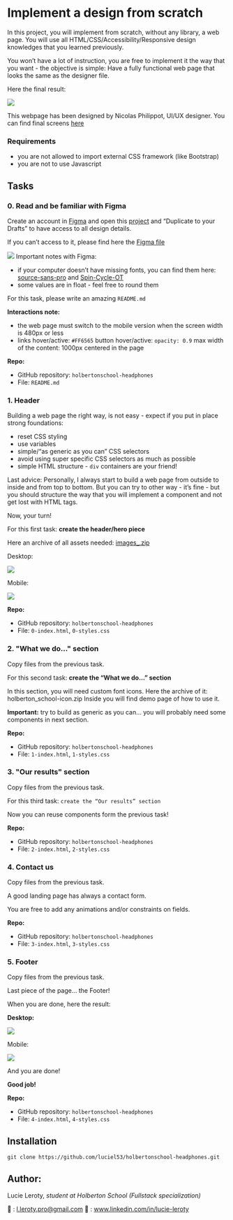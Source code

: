 # Implement a design from scratch


In this project, you will implement from scratch, without any library, a web page. You will use all HTML/CSS/Accessibility/Responsive design knowledges that you learned previously.

You won’t have a lot of instruction, you are free to implement it the way that you want - the objective is simple: Have a fully functional web page that looks the same as the designer file.

Here the final result:

![](https://zupimages.net/up/23/28/5i6c.jpg)

This webpage has been designed by Nicolas Philippot, UI/UX designer. You can find final screens [here](https://intranet-projects-files.s3.amazonaws.com/holbertonschool-webstack/622/Archive.zip)

### Requirements

+ you are not allowed to import external CSS framework (like Bootstrap)
+ you are not to use Javascript

## Tasks

### 0. Read and be familiar with Figma

Create an account in [Figma](https://intranet.hbtn.io/rltoken/y6_o1T-HtCyTAGuOJqdA_g) and open this [project](https://intranet.hbtn.io/rltoken/SpYRV14tPxTZJSjU2Eoh4A) and “Duplicate to your Drafts” to have access to all design details.

If you can’t access to it, please find here the [Figma file](https://intranet.hbtn.io/rltoken/tWEPFyHyXyNO9Xfi2Er2EA)

![](https://zupimages.net/up/23/34/zjky.png)
Important notes with Figma:

- if your computer doesn’t have missing fonts, you can find them here: [source-sans-pro](https://intranet.hbtn.io/rltoken/yvx4-XkjAQJgHlN6RAoKWQ) and [Spin-Cycle-OT](https://intranet.hbtn.io/rltoken/Jw0FKYKB6l5_2Koto0duTA)
- some values are in float - feel free to round them

For this task, please write an amazing `README.md`

**Interactions note:**

- the web page must switch to the mobile version when the screen width is 480px or less
- links hover/active: `#FF6565`
    button hover/active: `opacity: 0.9`
    max width of the content: 1000px centered in the page

**Repo:**

- GitHub repository: `holbertonschool-headphones`
- File: `README.md`


### 1. Header

Building a web page the right way, is not easy - expect if you put in place strong foundations:

+ reset CSS styling
+ use variables
+ simple/“as generic as you can” CSS selectors
+ avoid using super specific CSS selectors as much as possible
+ simple HTML structure - `div` containers are your friend!

Last advice: Personally, I always start to build a web page from outside to inside and from top to bottom. But you can try to other way - it’s fine - but you should structure the way that you will implement a component and not get lost with HTML tags.

Now, your turn!

For this first task: **create the header/hero piece**

Here an archive of all assets needed: [images_.zip](https://s3.eu-west-3.amazonaws.com/hbtn.intranet/uploads/misc/2020/3/d1597894d79386c83b9b.zip?X-Amz-Algorithm=AWS4-HMAC-SHA256&X-Amz-Credential=AKIA4MYA5JM5DUTZGMZG%2F20230826%2Feu-west-3%2Fs3%2Faws4_request&X-Amz-Date=20230826T150001Z&X-Amz-Expires=345600&X-Amz-SignedHeaders=host&X-Amz-Signature=9e128806acc2674029b9c14ac55cbc8b7ba547614eef0e3ad52c5bddee60be74)

Desktop:

![](https://zupimages.net/up/23/34/vzty.gif)

Mobile:

![](https://zupimages.net/up/23/34/l5fw.gif)

**Repo:**

+ GitHub repository: `holbertonschool-headphones`
+ File: `0-index.html`, `0-styles.css`


### 2. "What we do..." section

Copy files from the previous task.

For this second task: **create the “What we do…” section**

In this section, you will need custom font icons. Here the archive of it: holberton_school-icon.zip Inside you will find demo page of how to use it.

**Important:** try to build as generic as you can… you will probably need some components in next section.

**Repo:**

- GitHub repository: `holbertonschool-headphones`
- File: `1-index.html`, `1-styles.css`


### 3. "Our results" section

Copy files from the previous task.

For this third task: `create the “Our results” section`

Now you can reuse components form the previous task!

**Repo:**

+ GitHub repository: `holbertonschool-headphones`
+ File: `2-index.html`, `2-styles.css`


### 4. Contact us

Copy files from the previous task.

A good landing page has always a contact form.

You are free to add any animations and/or constraints on fields.

**Repo:**

- GitHub repository: `holbertonschool-headphones`
- File: `3-index.html`, `3-styles.css`


### 5. Footer

Copy files from the previous task.

Last piece of the page… the Footer!

When you are done, here the result:

**Desktop:**

![](https://zupimages.net/up/23/34/hiy2.gif)

Mobile:

![](https://zupimages.net/up/23/34/nq1e.gif)

And you are done!

**Good job!**

**Repo:**

+ GitHub repository: `holbertonschool-headphones`
+ File: `4-index.html`, `4-styles.css`


## Installation

`git clone https://github.com/luciel53/holbertonschool-headphones.git`


## Author:

Lucie Leroty, *student at Holberton School (Fullstack specialization)*

:email: : l.leroty.pro@gmail.com
:link: : www.linkedin.com/in/lucie-leroty
